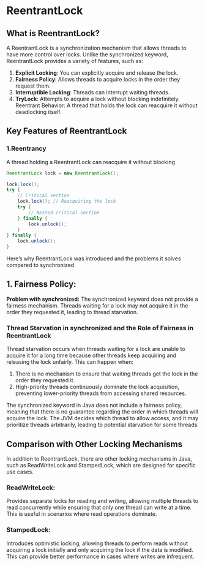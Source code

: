 # ReentrantLock


## What is ReentrantLock?
A ReentrantLock is a synchronization mechanism that allows threads to have more control over locks. Unlike the synchronized keyword, ReentrantLock provides a variety of features, such as:

1. **Explicit Locking**: You can explicitly acquire and release the lock.
2. **Fairness Policy**: Allows threads to acquire locks in the order they request them.
3. **Interruptible Locking**: Threads can interrupt waiting threads.
4. **TryLock**: Attempts to acquire a lock without blocking indefinitely.
Reentrant Behavior: A thread that holds the lock can reacquire it without deadlocking itself.

## Key Features of ReentrantLock
### 1.Reentrancy
A thread holding a ReentrantLock can reacquire it without blocking

```java
ReentrantLock lock = new ReentrantLock();

lock.lock();
try {
    // Critical section
    lock.lock(); // Reacquiring the lock
    try {
        // Nested critical section
    } finally {
        lock.unlock();
    }
} finally {
    lock.unlock();
}
```

Here’s why ReentrantLock was introduced and the problems it solves compared to synchronized


## 1. Fairness Policy:
**Problem with synchronized:**
The synchronized keyword does not provide a fairness mechanism. Threads waiting for a lock may not acquire it in the order they requested it, leading to thread starvation.


### Thread Starvation in synchronized and the Role of Fairness in ReentrantLock
Thread starvation occurs when threads waiting for a lock are unable to acquire it for a long time because other threads keep acquiring and releasing the lock unfairly. This can happen when:

1. There is no mechanism to ensure that waiting threads get the lock in the order they requested it.
2. High-priority threads continuously dominate the lock acquisition, preventing lower-priority threads from accessing shared resources.


The synchronized keyword in Java does not include a fairness policy, meaning that there is no guarantee regarding the order in which threads will acquire the lock. The JVM decides which thread to allow access, and it may prioritize threads arbitrarily, leading to potential starvation for some threads.



## Comparison with Other Locking Mechanisms
In addition to ReentrantLock, there are other locking mechanisms in Java, such as ReadWriteLock and StampedLock, which are designed for specific use cases.

### ReadWriteLock: 
Provides separate locks for reading and writing, allowing multiple threads to read concurrently while ensuring that only one thread can write at a time. This is useful in scenarios where read operations dominate.

### StampedLock: 
Introduces optimistic locking, allowing threads to perform reads without acquiring a lock initially and only acquiring the lock if the data is modified. This can provide better performance in cases where writes are infrequent.

